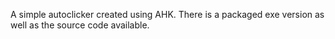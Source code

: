 A simple autoclicker created using AHK. There is a packaged exe version as well as the source code available.
